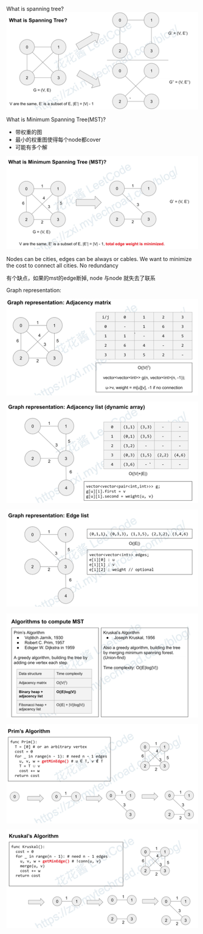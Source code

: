
What is spanning tree?
![spanning tree](./img/spanningTree.png)


What is Minimum Spanning Tree(MST)?
- 带权重的图
- 最小的权重图使得每个node都cover
- 可能有多个解

![spanning tree](./img/mst.png)

Nodes can be cities, edges can be always or cables. 
We want to minimize the cost to connect all cities. No redundancy

有个缺点，如果的mst的edge断掉, node 与node 就失去了联系

Graph representation: 

![spanning tree](./img/adjacencyMatrix.png)

![spanning tree](./img/adjacencyList.png)

![spanning tree](./img/edgeList.png)

![spanning tree](./img/algomst.png)

![spanning tree](./img/prim.png)

![spanning tree](./img/kruskal.png)